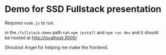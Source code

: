 # Demo for SSD Fullstack presentation

Requires `node.js` to run.

in the ```/fullstack-demo``` path run ```npm install``` and ```npm run dev``` and it should be hosted at [http://localhost:3000/](http://localhost:3000/)

Shoutout Angel for helping me make the frontend.